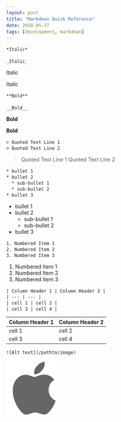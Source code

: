 ```yaml
---
layout: post
title: "Markdown Quick Reference"
date: 2018-05-27
tags: [development, markdown]
---
```


```
*Italic*

_Italic_
```
*Italic*

_Italic_


```
**Bold**

__Bold__
```
**Bold**

__Bold__


```
> Quoted Text Line 1
> Quoted Text Line 2
```
> Quoted Text Line 1
> Quoted Text Line 2



```
* bullet 1
* bullet 2
  * sub-bullet 1
  * sub-bullet 2
* bullet 3
```
* bullet 1
* bullet 2
  * sub-bullet 1
  * sub-bullet 2
* bullet 3



```
1. Numbered Item 1
2. Numbered Item 2
3. Numbered Item 3
```
1. Numbered Item 1
2. Numbered Item 2
3. Numbered Item 3



```
| Column Header 1 | Column Header 2 |
| --- | --- |
| cell 1 | cell 2 |
| cell 3 | cell 4 |
```
| Column Header 1 | Column Header 2 |
| ----- | ----- |
| cell 1 | cell 2 |
| cell 3 | cell 4 |



```
![Alt text](/pathto/image)
```
![Alt text](/images/download.png)

